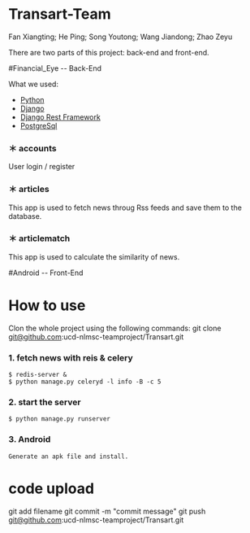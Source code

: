 # Transart-Team
Fan Xiangting; He Ping; Song Youtong; Wang Jiandong; Zhao Zeyu

There are two parts of this project: back-end and front-end.

#Financial_Eye -- Back-End

What we used:
* [Python](https://www.python.org)
* [Django](https://www.djangoproject.com)
* [Django Rest Framework](http://www.django-rest-framework.org)
* [PostgreSql](https://www.postgresql.org)

### ＊ accounts
User login / register

### ＊ articles
This app is used to fetch news throug Rss feeds and save them to the database.

### ＊ articlematch
This app is used to calculate the similarity of news.

#Android -- Front-End

# How to use
Clon the whole project using the following commands:
git clone git@github.com:ucd-nlmsc-teamproject/Transart.git

### 1. fetch news with reis & celery
    $ redis-server &
    $ python manage.py celeryd -l info -B -c 5

### 2. start the server
    $ python manage.py runserver

### 3. Android
    Generate an apk file and install.

# code upload
git add filename
git commit -m "commit message"
git push git@github.com:ucd-nlmsc-teamproject/Transart.git
